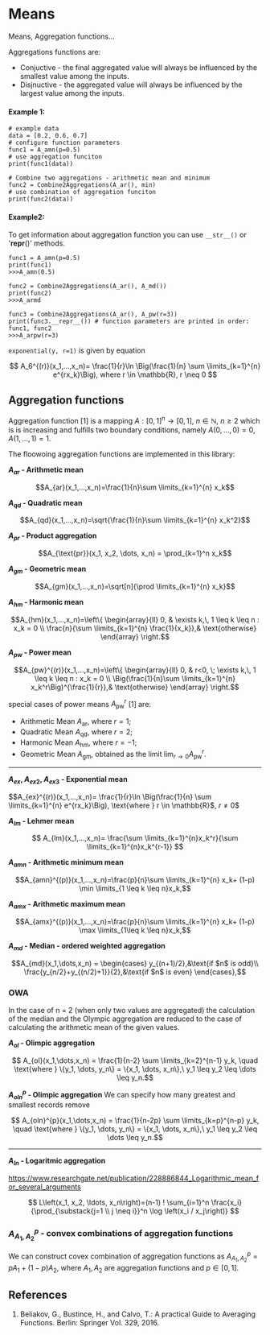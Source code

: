 # Means
Means, Aggregation functions...

Aggregations functions are:
- Conjuctive - the final aggregated value will always be influenced by the smallest value among the inputs.
- Disjnuctive - the aggregated value will always be influenced by the largest value among the inputs.

#### Example 1:

```pycon
# example data
data = [0.2, 0.6, 0.7]
# configure function parameters
func1 = A_amn(p=0.5)
# use aggregation funciton
print(func1(data))

# Combine two aggregations - arithmetic mean and minimum
func2 = Combine2Aggregations(A_ar(), min)
# use combination of aggregation funciton
print(func2(data))
```

#### Example2:
To get information about aggregation function you can use `__str__()` or '__repr__()' methods.

```pycon
func1 = A_amn(p=0.5)
print(func1)
>>>A_amn(0.5)

func2 = Combine2Aggregations(A_ar(), A_md())
print(func2)
>>>A_armd

func3 = Combine2Aggregations(A_ar(), A_pw(r=3))
print(func3.__repr__()) # function parameters are printed in order: func1, func2
>>>A_arpw(r=3)
```

`exponential(y, r=1)` is given by equation

$$
A_6^{(r)}(x_1,...,x_n)= \frac{1}{r}\ln
\Big(\frac{1}{n} \sum \limits_{k=1}^{n} e^{rx_k}\Big), where
r \in \mathbb{R}, r \neq 0
$$

## Aggregation functions

Aggregation function [1] is a mapping
$A:[0,1]^n\to[0,1]$, $n \in \mathbb{N}$, $n\ge 2$ which is is increasing and
fulfills two boundary conditions, namely $A(0,\dots,0) = 0$, $A(1,\dots,1) = 1$.

The floowoing aggregation functions are implemented in this library:

**$A_{ar}$ - Arithmetic mean**

$$A_{ar}(x_1,...,x_n)=\frac{1}{n}\sum \limits_{k=1}^{n} x_k$$

**$A_{qd}$ - Quadratic mean**

$$A_{qd}(x_1,...,x_n)=\sqrt{\frac{1}{n}\sum
\limits_{k=1}^{n} x_k^2}$$

**$A_{pr}$ - Product aggregation**

$$A_{\text{pr}}(x_1, x_2, \dots, x_n) = \prod_{k=1}^n x_k$$

**$A_{gm}$ - Geometric mean**

$$A_{gm}(x_1,...,x_n)=\sqrt[n]{\prod
\limits_{k=1}^{n} x_k}$$

**$A_{hm}$ - Harmonic mean**

$$A_{hm}(x_1,...,x_n)=\left\{  \begin{array}{ll}
0, &  \exists k,\, 1 \leq k \leq n : x_k = 0  \\
\frac{n}{\sum \limits_{k=1}^{n} \frac{1}{x_k}},& \text{otherwise}
\end{array} \right.$$

**$A_{pw}$ - Power mean**

$$A_{pw}^{(r)}(x_1,...,x_n)=\left\{  \begin{array}{ll}
0, & r<0, \;  \exists k,\, 1 \leq k \leq n : x_k = 0   \\
\Big(\frac{1}{n}\sum \limits_{k=1}^{n} x_k^r\Big)^{\frac{1}{r}},& \text{otherwise}
\end{array} \right.$$

special cases of power means $A_{\text{pw}}^r$ [1] are:
- Arithmetic Mean $A_{\text{ar}}$, where $r=1$;
- Quadratic Mean $A_{\text{qd}}$, where $r=2$;
- Harmonic Mean $A_{\text{hm}}$, where $r=-1$;
- Geometric Mean $A_{\text{gm}}$, obtained as the limit $\lim_{r \to 0} A_{\text{pw}}^r$.


----

**$A_{ex}$, $A_{ex2}$, $A_{ex3}$ - Exponential mean**

$$A_{ex}^{(r)}(x_1,...,x_n)= \frac{1}{r}\ln
\Big(\frac{1}{n} \sum \limits_{k=1}^{n} e^{rx_k}\Big), \text{where
} r \in \mathbb{R}$, $r \neq 0$$

**$A_{lm}$ - Lehmer mean**

$$ A_{lm}(x_1,...,x_n)= \frac{\sum \limits_{k=1}^{n}x_k^r}{\sum \limits_{k=1}^{n}x_k^{r-1}} $$

**$A_{amn}$ - Arithmetic minimum mean**

$$A_{amn}^{(p)}(x_1,...,x_n)=\frac{p}{n}\sum \limits_{k=1}^{n} x_k+
(1-p) \min \limits_{1 \leq k \leq n}x_k,$$

**$A_{amx}$ - Arithmetic maximum mean**

$$A_{amx}^{(p)}(x_1,...,x_n)=\frac{p}{n}\sum \limits_{k=1}^{n} x_k+
(1-p) \max \limits_{1\leq k \leq n}x_k,$$

**$A_{md}$ - Median - ordered weighted aggregation**

$$A_{md}(x_1,\dots,x_n) =
\begin{cases}
y_{(n+1)/2},&\text{if $n$ is odd}\\
\frac{y_{n/2}+y_{(n/2)+1}}{2},&\text{if $n$ is even}
\end{cases},$$

### OWA

In the case of n = 2 (when only two values are aggregated) the
calculation of the median and the Olympic aggregation are reduced to the case of calculating the
arithmetic mean of the given values.

**$A_{ol}$ - Olimpic aggregation**

$$ A_{ol}(x_1,\dots,x_n) = \frac{1}{n-2} \sum \limits_{k=2}^{n-1}  y_k, \quad \text{where } \{y_1, \dots, y_n\} = \{x_1, \dots, x_n\},\ y_1 \leq y_2 \leq \dots \leq y_n.$$

**$A_{oln}^{p}$ - Olimpic aggregation**
We can specify how many greatest and smallest records remove

$$ A_{oln}^{p}(x_1,\dots,x_n) = \frac{1}{n-2p} \sum \limits_{k=p}^{n-p}  y_k, \quad \text{where } \{y_1, \dots, y_n\} = \{x_1, \dots, x_n\},\ y_1 \leq y_2 \leq \dots \leq y_n.$$

--------------------

**$A_{ln}$ - Logaritmic aggregation**

https://www.researchgate.net/publication/228886844_Logarithmic_mean_for_several_arguments

$$
L\left(x_1, x_2, \ldots, x_n\right)=(n-1) ! \sum_{i=1}^n \frac{x_i}{\prod_{\substack{j=1 \\ j \neq i}}^n \log \left(x_i / x_j\right)}
$$

### $A^p_{A_1,A_2}$ - convex combinations of aggregation functions

We can construct covex combination of aggregation functions as $A^p_{A_1,A_2}=pA_1+(1-p)A_2$, where $A_1, A_2$ are aggregation functions and $p \in [0,1]$.



## References

1. Beliakov, G., Bustince, H., and Calvo, T.: A practical Guide to Averaging Functions.
   Berlin: Springer Vol. 329, 2016.